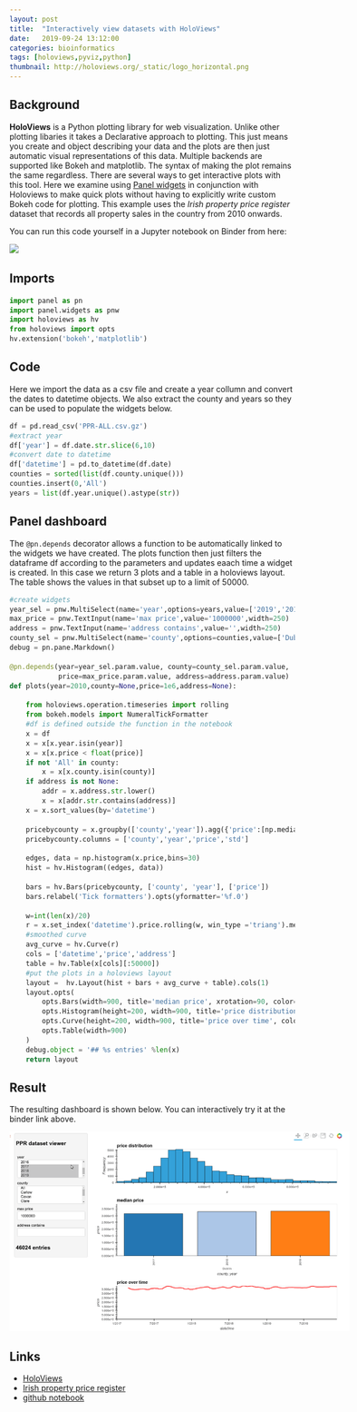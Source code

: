 ```yaml
---
layout: post
title:  "Interactively view datasets with HoloViews"
date:   2019-09-24 13:12:00
categories: bioinformatics
tags: [holoviews,pyviz,python]
thumbnail: http://holoviews.org/_static/logo_horizontal.png
---
```


## Background

**HoloViews** is a Python plotting library for web visualization. Unlike other plotting libaries it takes a Declarative approach to plotting. This just means you create and object describing your data and the plots are then just automatic visual representations of this data. Multiple backends are supported like Bokeh and matplotlib. The syntax of making the plot remains the same regardless. There are several ways to get interactive plots with this tool. Here we examine using [Panel widgets](pyviz-panel) in conjunction with Holoviews to make quick plots without having to explicitly write custom Bokeh code for plotting.
This example uses the _Irish property price register_ dataset that records all property sales in the country from 2010 onwards.

You can run this code yourself in a Jupyter notebook on Binder from here:

<div style="width: 180px;">
<a href="https://mybinder.org/v2/gh/dmnfarrell/teaching/master?filepath=ppr%2F"> <img src="https://mybinder.org/badge_logo.svg" width="170px"></a>
</div>

## Imports

```python
import panel as pn
import panel.widgets as pnw
import holoviews as hv
from holoviews import opts
hv.extension('bokeh','matplotlib')
```

## Code

Here we import the data as a csv file and create a year collumn and convert the dates to datetime objects. We also extract the county and years so they can be used to populate the widgets below.

```python
df = pd.read_csv('PPR-ALL.csv.gz')
#extract year
df['year'] = df.date.str.slice(6,10)
#convert date to datetime
df['datetime'] = pd.to_datetime(df.date)
counties = sorted(list(df.county.unique()))
counties.insert(0,'All')
years = list(df.year.unique().astype(str))
```

## Panel dashboard

The `@pn.depends` decorator allows a function to be automatically linked to the widgets we have created. The plots function then just filters the dataframe df according to the parameters and updates eaach time a widget is created. In this case we return 3 plots and a table in a holoviews layout. The table shows the values in that subset up to a limit of 50000.

```python
#create widgets
year_sel = pnw.MultiSelect(name='year',options=years,value=['2019','2018','2017'],width=250)
max_price = pnw.TextInput(name='max price',value='1000000',width=250)
address = pnw.TextInput(name='address contains',value='',width=250)
county_sel = pnw.MultiSelect(name='county',options=counties,value=['Dublin'],width=250)
debug = pn.pane.Markdown()

@pn.depends(year=year_sel.param.value, county=county_sel.param.value,
            price=max_price.param.value, address=address.param.value)
def plots(year=2010,county=None,price=1e6,address=None):

    from holoviews.operation.timeseries import rolling
    from bokeh.models import NumeralTickFormatter
    #df is defined outside the function in the notebook
    x = df   
    x = x[x.year.isin(year)]
    x = x[x.price < float(price)]
    if not 'All' in county:
        x = x[x.county.isin(county)]
    if address is not None:
        addr = x.address.str.lower()        
        x = x[addr.str.contains(address)]
    x = x.sort_values(by='datetime')

    pricebycounty = x.groupby(['county','year']).agg({'price':[np.median,np.std]}).reset_index()
    pricebycounty.columns = ['county','year','price','std']

    edges, data = np.histogram(x.price,bins=30)    
    hist = hv.Histogram((edges, data))    

    bars = hv.Bars(pricebycounty, ['county', 'year'], ['price'])
    bars.relabel('Tick formatters').opts(yformatter='%f.0')

    w=int(len(x)/20)
    r = x.set_index('datetime').price.rolling(w, win_type ='triang').mean()
    #smoothed curve
    avg_curve = hv.Curve(r)
    cols = ['datetime','price','address']  
    table = hv.Table(x[cols][:50000])
    #put the plots in a holoviews layout
    layout =  hv.Layout(hist + bars + avg_curve + table).cols(1)
    layout.opts(
        opts.Bars(width=900, title='median price', xrotation=90, color=hv.Cycle('Category20')),
        opts.Histogram(height=200, width=900, title='price distribution'),
        opts.Curve(height=200, width=900, title='price over time', color='red'),
        opts.Table(width=900)
    )    
    debug.object = '## %s entries' %len(x)
    return layout
```

## Result

The resulting dashboard is shown below. You can interactively try it at the binder link above.

  <div style="width: 650px;">
  <a href="/img/holoviews-ppr.gif"> <img src="/img/holoviews-ppr.gif" width="600px"></a>
  </div>


## Links

* [HoloViews](http://holoviews.org)
* [Irish property price register](https://www.propertypriceregister.ie)
* [github notebook](https://github.com/dmnfarrell/teaching/tree/master/ppr)
